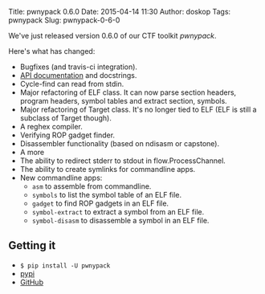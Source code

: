 Title: pwnypack 0.6.0
Date: 2015-04-14 11:30
Author: doskop
Tags: pwnypack
Slug: pwnypack-0-6-0

We've just released version 0.6.0 of our CTF toolkit *pwnypack*.

Here's what has changed:

* Bugfixes (and travis-ci integration).
* [API documentation](http://pwnypack.readthedocs.org/) and docstrings.
* Cycle-find can read from stdin.
* Major refactoring of ELF class. It can now parse section headers, program
  headers, symbol tables and extract section, symbols.
* Major refactoring of Target class. It's no longer tied to ELF (ELF is still
  a subclass of Target though).
* A reghex compiler.
* Verifying ROP gadget finder.
* Disassembler functionality (based on ndisasm or capstone).
* A more
* The ability to redirect stderr to stdout in flow.ProcessChannel.
* The ability to create symlinks for commandline apps.
* New commandline apps:
    * `asm` to assemble from commandline.
    * `symbols` to list the symbol table of an ELF file.
    * `gadget` to find ROP gadgets in an ELF file.
    * `symbol-extract` to extract a symbol from an ELF file.
    * `symbol-disasm` to disassemble a symbol in an ELF file.

## Getting it

* `$ pip install -U pwnypack`
* [pypi](https://pypi.python.org/pypi/pwnypack/0.6.0)
* [GitHub](https://github.com/edibledinos/pwnypack/releases/tag/v0.6.0)
